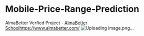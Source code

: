 # Mobile-Price-Range-Prediction
AlmaBetter Verfied Project - [AlmaBetter School](https://www.almabetter.com/)https://www.almabetter.com/ 
![Uploading image.png…]()
